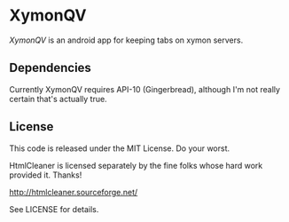 
XymonQV
=====

*XymonQV* is an android app for keeping tabs on xymon servers.

Dependencies
-----

Currently XymonQV requires API-10 (Gingerbread), although I'm not really certain that's actually true.

License
-----

This code is released under the MIT License.  Do your worst.

HtmlCleaner is licensed separately by the fine folks whose hard work provided it.  Thanks!

http://htmlcleaner.sourceforge.net/

See LICENSE for details.

